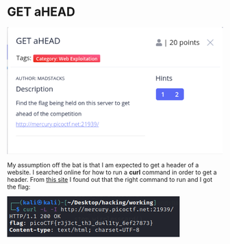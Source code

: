 # GET aHEAD

![](../../.gitbook/assets/image%20%2880%29.png)

My assumption off the bat is that I am expected to get a header of a website. I searched online for how to run a **curl** command in order to get a header. From [this site](https://www.plothost.com/kb/get-header-information-curl/) I found out that the right command to run and I got the flag:

![](../../.gitbook/assets/image%20%2881%29.png)

